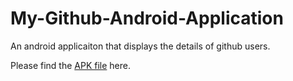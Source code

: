 # My-Github-Android-Application
An android applicaiton that displays the details of github users.

Please find the [APK file](https://minhaskamal.github.io/DownGit/#/home?url=https://github.com/paras009/My-Github-Android-Application/blob/master/app-debug.apk) here.
